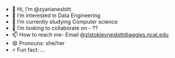 - 👋 Hi, I’m @zyarianesbitt
- 👀 I’m interested in Data Engineering
- 🌱 I’m currently studying Computer science
- 💞️ I’m looking to collaborate on - ??
- 📫 How to reach me- Email @zlstokleynesbitt@aggies.ncat.edu
- 😄 Pronouns: she/her
- ⚡ Fun fact: ...

<!---
zyarianesbitt/zyarianesbitt is a ✨ special ✨ repository because its `README.md` (this file) appears on your GitHub profile.
You can click the Preview link to take a look at your changes.
--->
